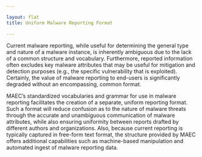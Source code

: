 ```yaml
---

layout: flat
title: Uniform Malware Reporting Format

---
```


Current malware reporting, while useful for determining the general type and nature of a malware instance, is inherently ambiguous due to the lack of a common structure and vocabulary. Furthermore, reported information often excludes key malware attributes that may be useful for mitigation and detection purposes (e.g., the specific vulnerability that is exploited). Certainly, the value of malware reporting to end-users is significantly degraded without an encompassing, common format.

MAEC’s standardized vocabularies and grammar for use in malware reporting facilitates the creation of a separate, uniform reporting format. Such a format will reduce confusion as to the nature of malware threats through the accurate and unambiguous communication of malware attributes, while also ensuring uniformity between reports drafted by different authors and organizations. Also, because current reporting is typically captured in free-form text format, the structure provided by MAEC offers additional capabilities such as machine-based manipulation and automated ingest of malware reporting data.
